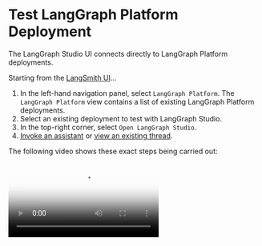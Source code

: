 # Test LangGraph Platform Deployment

The LangGraph Studio UI connects directly to LangGraph Platform deployments.

Starting from the <a href="https://smith.langchain.com/" target="_blank">LangSmith UI</a>...

1. In the left-hand navigation panel, select `LangGraph Platform`. The `LangGraph Platform` view contains a list of existing LangGraph Platform deployments.
1. Select an existing deployment to test with LangGraph Studio.
1. In the top-right corner, select `Open LangGraph Studio`.
1. [Invoke an assistant](./invoke_studio.md) or [view an existing thread](./threads_studio.md).

The following video shows these exact steps being carried out:

<video controls allowfullscreen="true" poster="../img/studio_usage_poster.png">
    <source src="../img/studio_usage.mp4" type="video/mp4">
</video>
